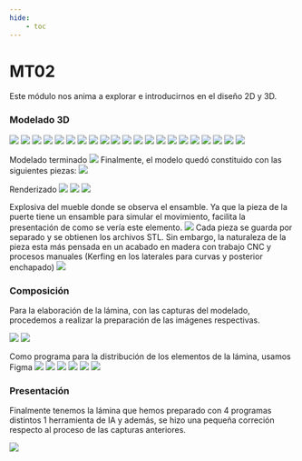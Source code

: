 ```yaml
---
hide:
    - toc
---
```


# MT02

Este módulo nos anima a explorar e introducirnos en el diseño 2D y 3D.

### Modelado 3D

![](../images/MT02/Diapositiva20.JPG)
![](../images/MT02/Diapositiva21.JPG)
![](../images/MT02/Diapositiva22.JPG)
![](../images/MT02/Diapositiva23.JPG)
![](../images/MT02/Diapositiva24.JPG)
![](../images/MT02/Diapositiva25.JPG)
![](../images/MT02/Diapositiva28.JPG)
![](../images/MT02/Diapositiva29.JPG)
![](../images/MT02/Diapositiva30.JPG)
![](../images/MT02/Diapositiva33.JPG)
![](../images/MT02/Diapositiva34.JPG)
![](../images/MT02/Diapositiva36.JPG)
![](../images/MT02/Diapositiva37.JPG)
![](../images/MT02/Diapositiva38.JPG)
![](../images/MT02/Diapositiva40.JPG)
![](../images/MT02/Diapositiva41.JPG)
![](../images/MT02/Diapositiva44.JPG)
![](../images/MT02/Diapositiva45.JPG)
![](../images/MT02/Diapositiva46.JPG)
![](../images/MT02/Diapositiva47.JPG)
![](../images/MT02/Diapositiva48.JPG)

Modelado terminado
![](../images/MT02/Diapositiva49.JPG)
Finalmente, el modelo quedó constituido con las siguientes piezas:
![](../images/MT02/Diapositiva491.jpg)

Renderizado
![](../images/MT02/Diapositiva50.JPG)
![](../images/MT02/Diapositiva51.JPG)
![](../images/MT02/Diapositiva52.JPG)

Explosiva del mueble donde se observa el ensamble. Ya que la pieza de la puerte tiene un ensamble para simular el movimiento, facilita la presentación de como se vería este elemento.
![](../images/MT02/Diapositiva492.jpg)
Cada pieza se guarda por separado y se obtienen los archivos STL. Sin embargo, la naturaleza de la pieza esta más pensada en un acabado en madera con trabajo CNC y procesos manuales (Kerfing en los laterales para curvas y posterior enchapado)
![](../images/MT02/Diapositiva493.jpg)


### Composición
Para la elaboración de la lámina, con las capturas del modelado, procedemos a realizar la preparación de las imágenes respectivas.

![](../images/MT02/Diapositiva53.JPG)
![](../images/MT02/Diapositiva54.JPG)

Como programa para la distribución de los elementos de la lámina, usamos Figma
![](../images/MT02/Diapositiva55.JPG)
![](../images/MT02/Diapositiva56.JPG)
![](../images/MT02/Diapositiva57.JPG)
![](../images/MT02/Diapositiva58.JPG)
![](../images/MT02/Diapositiva59.JPG)
![](../images/MT02/Diapositiva60.JPG)

### Presentación
Finalmente tenemos la lámina que hemos preparado con 4 programas distintos  1 herramienta de IA y además, se hizo una pequeña correción respecto al proceso de las capturas anteriores.

![](../images/MT02/Frame%201.png)